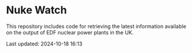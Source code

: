 # Nuke Watch

This repository includes code for retrieving the latest information available on the output of EDF nuclear power plants in the UK.

Last updated: 2024-10-18 16:13